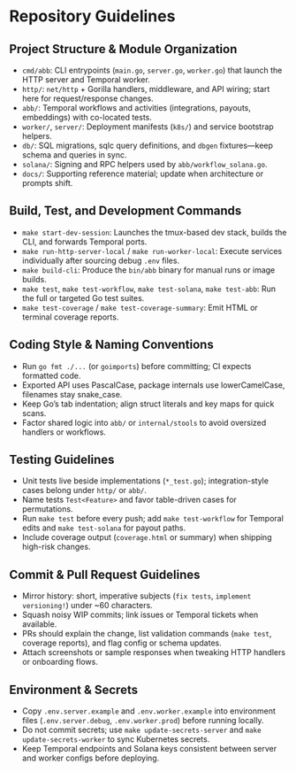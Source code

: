 # Repository Guidelines

## Project Structure & Module Organization
- `cmd/abb`: CLI entrypoints (`main.go`, `server.go`, `worker.go`) that launch the HTTP server and Temporal worker.
- `http/`: `net/http` + Gorilla handlers, middleware, and API wiring; start here for request/response changes.
- `abb/`: Temporal workflows and activities (integrations, payouts, embeddings) with co-located tests.
- `worker/`, `server/`: Deployment manifests (`k8s/`) and service bootstrap helpers.
- `db/`: SQL migrations, sqlc query definitions, and `dbgen` fixtures—keep schema and queries in sync.
- `solana/`: Signing and RPC helpers used by `abb/workflow_solana.go`.
- `docs/`: Supporting reference material; update when architecture or prompts shift.

## Build, Test, and Development Commands
- `make start-dev-session`: Launches the tmux-based dev stack, builds the CLI, and forwards Temporal ports.
- `make run-http-server-local` / `make run-worker-local`: Execute services individually after sourcing debug `.env` files.
- `make build-cli`: Produce the `bin/abb` binary for manual runs or image builds.
- `make test`, `make test-workflow`, `make test-solana`, `make test-abb`: Run the full or targeted Go test suites.
- `make test-coverage` / `make test-coverage-summary`: Emit HTML or terminal coverage reports.

## Coding Style & Naming Conventions
- Run `go fmt ./...` (or `goimports`) before committing; CI expects formatted code.
- Exported API uses PascalCase, package internals use lowerCamelCase, filenames stay snake_case.
- Keep Go’s tab indentation; align struct literals and key maps for quick scans.
- Factor shared logic into `abb/` or `internal/stools` to avoid oversized handlers or workflows.

## Testing Guidelines
- Unit tests live beside implementations (`*_test.go`); integration-style cases belong under `http/` or `abb/`.
- Name tests `Test<Feature>` and favor table-driven cases for permutations.
- Run `make test` before every push; add `make test-workflow` for Temporal edits and `make test-solana` for payout paths.
- Include coverage output (`coverage.html` or summary) when shipping high-risk changes.

## Commit & Pull Request Guidelines
- Mirror history: short, imperative subjects (`fix tests`, `implement versioning!`) under ~60 characters.
- Squash noisy WIP commits; link issues or Temporal tickets when available.
- PRs should explain the change, list validation commands (`make test`, coverage reports), and flag config or schema updates.
- Attach screenshots or sample responses when tweaking HTTP handlers or onboarding flows.

## Environment & Secrets
- Copy `.env.server.example` and `.env.worker.example` into environment files (`.env.server.debug`, `.env.worker.prod`) before running locally.
- Do not commit secrets; use `make update-secrets-server` and `make update-secrets-worker` to sync Kubernetes secrets.
- Keep Temporal endpoints and Solana keys consistent between server and worker configs before deploying.
